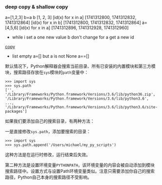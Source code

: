 ### deep copy & shallow copy

a=[1,2,3]
b=a
b
[1, 2, 3]
[id(x) for x in a]
[1741312800, 1741312832, 1741312864]
[id(x) for x in b]
[1741312800, 1741312832, 1741312864]
a=[4,5,6]
[id(x) for x in a]
[1741312896, 1741312928, 1741312960]

- while i set a one new value b don't change for a get a new id

[copy](https://www.jianshu.com/p/efa9dd51f5cc)





- list empty   a=[]  but a is not None    a==[]





默认情况下，Python解释器会搜索当前目录、所有已安装的内置模块和第三方模块，搜索路径存放在`sys`模块的`path`变量中：

```
>>> import sys
>>> sys.path
['', '/Library/Frameworks/Python.framework/Versions/3.6/lib/python36.zip', '/Library/Frameworks/Python.framework/Versions/3.6/lib/python3.6', ..., '/Library/Frameworks/Python.framework/Versions/3.6/lib/python3.6/site-packages']

```

如果我们要添加自己的搜索目录，有两种方法：

一是直接修改`sys.path`，添加要搜索的目录：

```
>>> import sys
>>> sys.path.append('/Users/michael/my_py_scripts')

```

这种方法是在运行时修改，运行结束后失效。

第二种方法是设置环境变量`PYTHONPATH`，该环境变量的内容会被自动添加到模块搜索路径中。设置方式与设置Path环境变量类似。注意只需要添加你自己的搜索路径，Python自己本身的搜索路径不受影响。